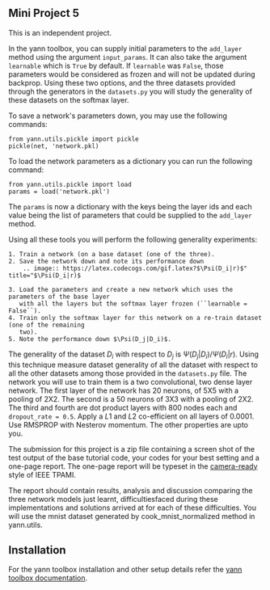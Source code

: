 Mini Project 5
--------------

This is an independent project.  

In the yann toolbox, you can supply initial parameters to the ``add_layer`` method using the 
argument ``input_params``. It can also take the argument ``learnable`` which is ``True`` by default.
If ``learnable`` was ``False``, those parameters would be considered as frozen and will not be 
updated during backprop. Using these two options, and the three datasets provided through the 
generators in the ``datasets.py`` you will study the generality of these datasets on the softmax
layer.

To save a network's parameters down, you may use the following commands:

    from yann.utils.pickle import pickle
    pickle(net, 'network.pkl)

To load the network parameters as a dictionary you can run the following command:

    from yann.utils.pickle import load
    params = load('network.pkl')

The ``params`` is now a dictionary with the keys being the layer ids and each value being the list 
of parameters that could be supplied to the ``add_layer`` method. 

    
Using all these tools you will perform the following generality experiments:

    1. Train a network (on a base dataset (one of the three).
    2. Save the network down and note its performance down 
        .. image:: https://latex.codecogs.com/gif.latex?$\Psi(D_i|r)$" title="$\Psi(D_i|r)$

    3. Load the parameters and create a new network which uses the parameters of the base layer
       with all the layers but the softmax layer frozen (``learnable = False``).
    4. Train only the softmax layer for this network on a re-train dataset (one of the remaining 
       two). 
    5. Note the performance down $\Psi(D_j|D_i)$.

The generality of the dataset $D_i$ with respect to $D_j$ is $\Psi(D_j|D_i) / \Psi(D_i|r)$. Using 
this technique measure dataset generality of all the dataset with respect to all the other datasets
among those provided in the ``datasets.py`` file. The network you will use to train them is a two
convolutional, two dense layer network. The first layer of the network has 20 neurons, of 5X5 with a 
pooling of 2X2. The second is a 50 neurons of 3X3 with a pooling of 2X2. The third and fourth are 
dot product layers with 800 nodes each and ``dropout_rate = 0.5``. Apply a $L1$ and $L2$ 
co-efficient on all layers of $0.0001$. Use RMSPROP with Nesterov momentum. The other properties
are upto you. 


The submission for this project is a zip file containing a screen shot of the test output of the
base tutorial code, your codes for your best setting and a one-page report. The one-page report will
be typeset in the [camera-ready](https://www.computer.org/web/tpami/author)
style of IEEE TPAMI.

The report should contain results, analysis and discussion comparing the three network models 
just learnt, difficultiesfaced during these implementations and solutions arrived at for each of 
these difficulties. You will use the mnist dataset generated by cook_mnist_normalized method in 
yann.utils.


Installation
------------

For the yann toolbox installation and other setup details refer the 
[yann toolbox documentation](http://www.yann.network).
